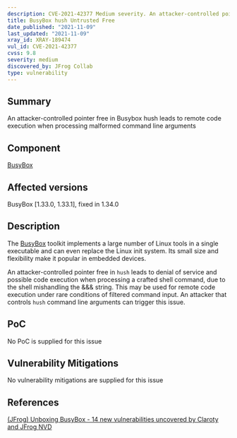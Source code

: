```yaml
---
description: CVE-2021-42377 Medium severity. An attacker-controlled pointer free in Busybox hush leads to remote code execution when processing malformed command line arguments
title: BusyBox hush Untrusted Free
date_published: "2021-11-09"
last_updated: "2021-11-09"
xray_id: XRAY-189474
vul_id: CVE-2021-42377
cvss: 9.8
severity: medium
discovered_by: JFrog Collab
type: vulnerability
---
```

## Summary
An attacker-controlled pointer free in Busybox hush leads to remote code execution when processing malformed command line arguments

## Component

[BusyBox](https://busybox.net/)

## Affected versions

BusyBox [1.33.0, 1.33.1], fixed in 1.34.0

## Description

The [BusyBox](https://busybox.net/) toolkit implements a large number of Linux tools in a single executable and can even replace the Linux init system. Its small size and flexibility make it popular in embedded devices.

An attacker-controlled pointer free in `hush` leads to denial of service and possible code execution when processing a crafted shell command, due to the shell mishandling the &&& string. This may be used for remote code execution under rare conditions of filtered command input.
An attacker that controls `hush` command line arguments can trigger this issue.

## PoC

No PoC is supplied for this issue

## Vulnerability Mitigations

No vulnerability mitigations are supplied for this issue

## References

[(JFrog) Unboxing BusyBox - 14 new vulnerabilities uncovered by Claroty and JFrog ](https://jfrog.com/blog/unboxing-busybox-14-new-vulnerabilities-uncovered-by-claroty-and-jfrog/)
[NVD](https://nvd.nist.gov/vuln/detail/CVE-2021-42377)